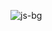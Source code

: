 ![js-bg](https://user-images.githubusercontent.com/61837740/152415182-34d0cfc0-ff50-4157-8fbb-d9caa48b29d8.jpg)
